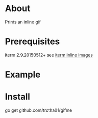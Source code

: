 # About
Prints an inline gif

# Prerequisites
iterm 2.9.20150512+
see [iterm inline images](http://iterm2.com/images.html#/section/home)

# Example


# Install
go get github.com/trotha01/gifme
